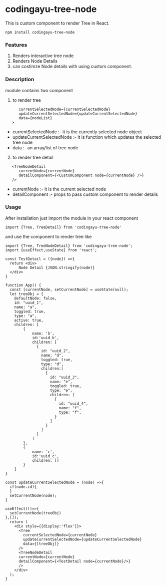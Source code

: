 # codingayu-tree-node
This is custom component to render Tree in React.

 ```
 npm install codingayu-tree-node
 ```
 ### Features
 1) Renders interactive tree node
 2) Renders Node Details
 4) can costimze Node details with using custom component.
### Description
module contains two component 
1) to render tree
```   <Tree 
      currentSelectedNode={currentSelectedNode} 
      updateCurrentSelectedNode={updateCurrentSelectedNode} 
      data={nodeList}
   >
```
- currentSelectedNode :- it is the currently selected node object
- updateCurrentSelectedNode :- it is function which updates the selected tree node
- data :- an array/list of tree node

2) to render tree detail
```
   <TreeNodeDetail 
      currentNode={currentNode}
      detailComponent={<CustomComponent node={currentNode} />}
   />
```
- currentNode :- it is the current selected node
- detailComponent :- props to pass custom component to render details
### Usage
After installation just import the module in your react component
```
import {Tree, TreeDetail} from 'codingayu-tree-node'
```
and use the component to render tree like 

```
import {Tree, TreeNodeDetail} from 'codingayu-tree-node';
import {useEffect,useState} from 'react';

const TestDetail = ({node}) =>{
  return <div>
      Node Detail {JSON.stringify(node)}
  </div>
}

function App() {
  const [currentNode, setCurrentNode] = useState(null);
  let treeObj = {
    defaultNode: false,
    id: "uuid_1",
    name: "a",
    toggled: true,
    type: "a",
    active: true,
    children: [
        {
            name: 'b',
            id:'uuid_b',
            children: [
              {
                id: "uuid_2",
                name: "d",
                toggled: true,
                type: "d",
                children:[
                  {
                    id: "uuid_3",
                    name: "e",
                    toggled: true,
                    type: "e",
                    children: [
                      {
                        id: "uuid_4",
                        name: "f",
                        type: "f",
                      }
                    ]
                  }
                ]
              }
            ]
        },
        {
            name: 'c',
            id:'uuid_c',
            children: []
        }
    ]
}

const updateCurrentSelectedNode = (node) =>{
  if(node.id){
  }
  setCurrentNode(node);
}

useEffect(()=>{
  setCurrentNode(treeObj)
},[]);
  return (
    <div style={{display:'flex'}}>
      <Tree 
        currentSelectedNode={currentNode} 
        updateCurrentSelectedNode={updateCurrentSelectedNode} 
        data={[treeObj]}
      />
      <TreeNodeDetail 
      currentNode={currentNode}
      detailComponent={<TestDetail node={currentNode}/>}
      />
    </div>
  );
}
```

